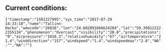 ## Current conditions: 
 ``` {"timestamp":"1501327995","sys_time":"2017-07-29 14:33:18","name":"Tallinn-Harku","wmocode":"26038","lon":"24.602891666624284","lat":"59.398122222355134","phenomenon":"Overcast","visibility":"20.0","precipitations":"0","airpressure":"1010.3","relativehumidity":"67","airtemperature":"21.4","winddirection":"157","windspeed":"1.4","windspeedmax":"2.8","NA":"","NA":""} ```

